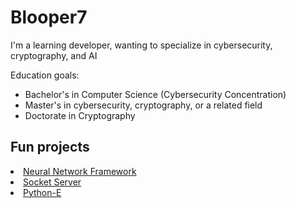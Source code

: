 # Blooper7

I'm a learning developer, wanting to specialize in cybersecurity, cryptography, and AI

Education goals:
- Bachelor's in Computer Science (Cybersecurity Concentration)
- Master's in cybersecurity, cryptography, or a related field
- Doctorate in Cryptography

## Fun projects
<li><a href=https://github.com/Blooper7/Neural-Network-Framework>Neural Network Framework</a></li>
<li><a href=https://github.com/Blooper7/Socket-Server>Socket Server</a></li>
<li><a href=https://github.com/Blooper7/Python-E>Python-E</a></li>